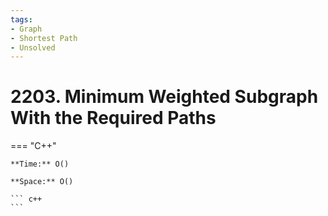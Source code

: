 ```yaml
---
tags:
- Graph
- Shortest Path
- Unsolved
---
```



# 2203. Minimum Weighted Subgraph With the Required Paths

=== "C++"

    **Time:** O()

    **Space:** O()

    ``` c++
    ```